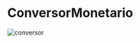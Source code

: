 # ConversorMonetario

![conversor](https://github.com/dMedice/ConversorMonetario/assets/133895157/1c07c9e0-ea08-43c1-b7a5-ea2e4ec7c3be)
